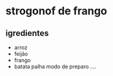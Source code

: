 # strogonof de frango

## igredientes 
 - arroz
  - feijão
 - frango 
  - batata palha 
  modo de preparo ....
 




